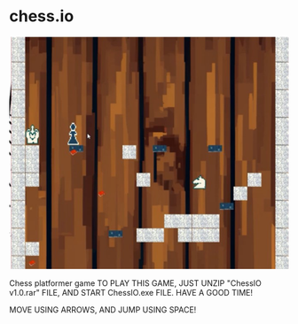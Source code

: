 # chess.io


![Screenshot](img/thumbnail.jpg)

Chess platformer game
TO PLAY THIS GAME, JUST UNZIP "ChessIO v1.0.rar" FILE, AND START ChessIO.exe FILE.
HAVE A GOOD TIME!

MOVE USING ARROWS, AND JUMP USING SPACE!
